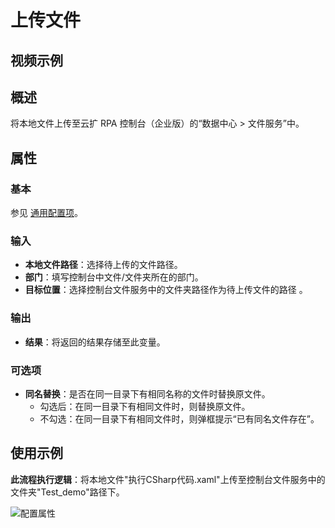 # 上传文件

## 视频示例

## 概述

将本地文件上传至云扩 RPA 控制台（企业版）的“数据中心 > 文件服务”中。

## 属性

### 基本

参见 [通用配置项](../Appendix/CommonConfigurationItems.md)。

### 输入

- **本地文件路径**：选择待上传的文件路径。
- **部门**：填写控制台中文件/文件夹所在的部门。
- **目标位置**：选择控制台文件服务中的文件夹路径作为待上传文件的路径 。

### 输出

- **结果**：将返回的结果存储至此变量。

### 可选项

- **同名替换**：是否在同一目录下有相同名称的文件时替换原文件。
    - 勾选后：在同一目录下有相同文件时，则替换原文件。
    - 不勾选：在同一目录下有相同文件时，则弹框提示“已有同名文件存在”。

## 使用示例

**此流程执行逻辑**：将本地文件"执行CSharp代码.xaml"上传至控制台文件服务中的文件夹"Test_demo"路径下。

![配置属性](https://docimages.blob.core.chinacloudapi.cn/images/Activities/uploadfile20210105.png)
